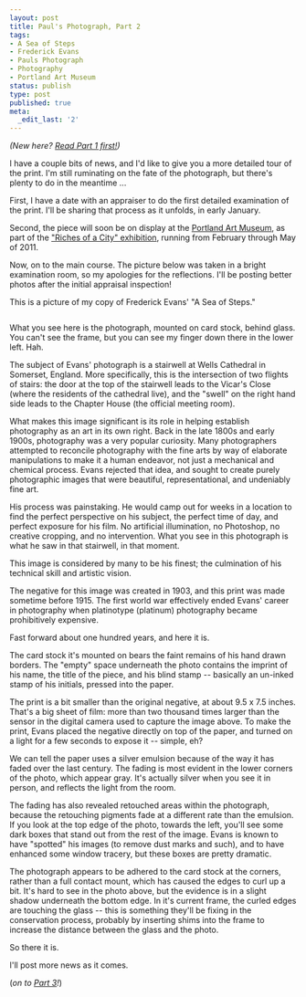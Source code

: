 ```yaml
---
layout: post
title: Paul's Photograph, Part 2
tags:
- A Sea of Steps
- Frederick Evans
- Pauls Photograph
- Photography
- Portland Art Museum
status: publish
type: post
published: true
meta:
  _edit_last: '2'
---
```

<em>(New here? <a href="http://peat.org/2010/12/16/pauls-photograph-part-1/">Read Part 1 first!</a>)</em>

I have a couple bits of news, and I'd like to give you a more detailed tour of the print. I'm still ruminating on the fate of the photograph, but there's plenty to do in the meantime ...

First, I have a date with an appraiser to do the first detailed examination of the print. I'll be sharing that process as it unfolds, in early January.

Second, the piece will soon be on display at the <a href="http://pam.org/">Portland Art Museum</a>, as part of the <a href="http://www.portlandartmuseum.org/exhibitions/feature/Riches-of-a-City-Portland-Collects">"Riches of a City" exhibition</a>, running from February through May of 2011.

Now, on to the main course. The picture below was taken in a bright examination room, so my apologies for the reflections. I'll be posting better photos after the initial appraisal inspection!

This is a picture of my copy of Frederick Evans' "A Sea of Steps."

<div><img src="http://peat.s3.amazonaws.com/photos/a-sea-of-steps.jpg" alt="" /></div>

What you see here is the photograph, mounted on card stock, behind glass. You can't see the frame, but you can see my finger down there in the lower left. Hah.

The subject of Evans' photograph is a stairwell at Wells Cathedral in Somerset, England. More specifically, this is the intersection of two flights of stairs: the door at the top of the stairwell leads to the Vicar's Close (where the residents of the cathedral live), and the "swell" on the right hand side leads to the Chapter House (the official meeting room).

What makes this image significant is its role in helping establish photography as an art in its own right. Back in the late 1800s and early 1900s, photography was a very popular curiosity. Many photographers attempted to reconcile photography with the fine arts by way of elaborate manipulations to make it a human endeavor, not just a mechanical and chemical process. Evans rejected that idea, and sought to create purely photographic images that were beautiful, representational, and undeniably fine art.

His process was painstaking. He would camp out for weeks in a location to find the perfect perspective on his subject, the perfect time of day, and perfect exposure for his film. No artificial illumination, no Photoshop, no creative cropping, and no intervention. What you see in this photograph is what he saw in that stairwell, in that moment.

This image is considered by many to be his finest; the culmination of his technical skill and artistic vision.

The negative for this image was created in 1903, and this print was made sometime before 1915. The first world war effectively ended Evans' career in photography when platinotype (platinum) photography became prohibitively expensive.

Fast forward about one hundred years, and here it is.

The card stock it's mounted on bears the faint remains of his hand drawn borders. The "empty" space underneath the photo contains the imprint of his name, the title of the piece, and his blind stamp -- basically an un-inked stamp of his initials, pressed into the paper.

The print is a bit smaller than the original negative, at about 9.5 x 7.5 inches. That's a big sheet of film: more than two thousand times larger than the sensor in the digital camera used to capture the image above. To make the print, Evans placed the negative directly on top of the paper, and turned on a light for a few seconds to expose it -- simple, eh?

We can tell the paper uses a silver emulsion because of the way it has faded over the last century. The fading is most evident in the lower corners of the photo, which appear gray. It's actually silver when you see it in person, and reflects the light from the room.

The fading has also revealed retouched areas within the photograph, because the retouching pigments fade at a different rate than the emulsion. If you look at the top edge of the photo, towards the left, you'll see some dark boxes that stand out from the rest of the image. Evans is known to have "spotted" his images (to remove dust marks and such), and to have enhanced some window tracery, but these boxes are pretty dramatic.

The photograph appears to be adhered to the card stock at the corners, rather than a full contact mount, which has caused the edges to curl up a bit. It's hard to see in the photo above, but the evidence is in a slight shadow underneath the bottom edge. In it's current frame, the curled edges are touching the glass -- this is something they'll be fixing in the conservation process, probably by inserting shims into the frame to increase the distance between the glass and the photo.

So there it is.

I'll post more news as it comes.

(<em>on to <a href="http://peat.org/2011/02/18/pauls-photograph-part-3/">Part 3</a>!</em>)
